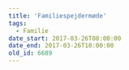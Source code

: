 ```yaml
---
title: 'Familiespejdermøde'
tags:
  - Familie
date_start: 2017-03-26T08:00:00
date_end: 2017-03-26T10:00:00
old_id: 6689
---
```

